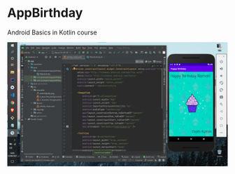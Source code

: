 # AppBirthday
Android Basics in Kotlin course

![](https://github.com/Ramon-Goveia/AppBirthday/blob/master/Captura%20de%20tela%202021-06-12%20160553.png)
